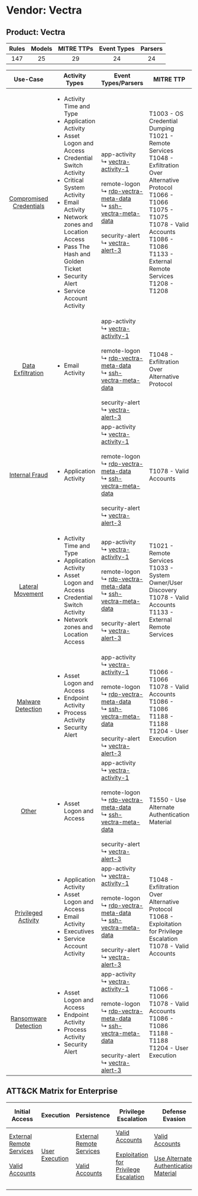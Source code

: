 Vendor: Vectra
==============
Product: Vectra
---------------
| Rules | Models | MITRE TTPs | Event Types | Parsers |
|:-----:|:------:|:----------:|:-----------:|:-------:|
|  147  |   25   |     29     |     24      |   24    |

|                                 Use-Case                                  | Activity Types                                                                                                                                                                                                                                                                                                                             | Event Types/Parsers                                                                                                                                                                                                                                                                                                                                                     | MITRE TTP                                                                                                                                                                                                                                        | Content                                               |
|:-------------------------------------------------------------------------:| ------------------------------------------------------------------------------------------------------------------------------------------------------------------------------------------------------------------------------------------------------------------------------------------------------------------------------------------ | ----------------------------------------------------------------------------------------------------------------------------------------------------------------------------------------------------------------------------------------------------------------------------------------------------------------------------------------------------------------------- | ------------------------------------------------------------------------------------------------------------------------------------------------------------------------------------------------------------------------------------------------ | ----------------------------------------------------- |
| [Compromised Credentials](../UseCases/usecase_compromised_credentials.md) | <ul><li>Activity Time  and Type</li><li>Application Activity</li><li>Asset Logon and Access</li><li>Credential Switch Activity</li><li>Critical System Activity</li><li>Email Activity</li><li>Network zones and Location Access</li><li>Pass The Hash and Golden Ticket</li><li>Security Alert</li><li>Service Account Activity</li></ul> |  app-activity<br> ↳ [vectra-activity-1](../Parsers/parserContent_vectra-activity-1.md)<br><br> remote-logon<br> ↳ [rdp-vectra-meta-data](../Parsers/parserContent_rdp-vectra-meta-data.md)<br> ↳ [ssh-vectra-meta-data](../Parsers/parserContent_ssh-vectra-meta-data.md)<br><br> security-alert<br> ↳ [vectra-alert-3](../Parsers/parserContent_vectra-alert-3.md)<br> | T1003 - OS Credential Dumping<br>T1021 - Remote Services<br>T1048 - Exfiltration Over Alternative Protocol<br>T1066 - T1066<br>T1075 - T1075<br>T1078 - Valid Accounts<br>T1086 - T1086<br>T1133 - External Remote Services<br>T1208 - T1208<br> | <ul><li>74 Rules</li></ul><ul><li>11 Models</li></ul> |
|       [Data Exfiltration](../UseCases/usecase_data_exfiltration.md)       | <ul><li>Email Activity</li></ul>                                                                                                                                                                                                                                                                                                           |  app-activity<br> ↳ [vectra-activity-1](../Parsers/parserContent_vectra-activity-1.md)<br><br> remote-logon<br> ↳ [rdp-vectra-meta-data](../Parsers/parserContent_rdp-vectra-meta-data.md)<br> ↳ [ssh-vectra-meta-data](../Parsers/parserContent_ssh-vectra-meta-data.md)<br><br> security-alert<br> ↳ [vectra-alert-3](../Parsers/parserContent_vectra-alert-3.md)<br> | T1048 - Exfiltration Over Alternative Protocol<br>                                                                                                                                                                                               | <ul><li>3 Rules</li></ul>                             |
|          [Internal Fraud](../UseCases/usecase_internal_fraud.md)          | <ul><li>Application Activity</li></ul>                                                                                                                                                                                                                                                                                                     |  app-activity<br> ↳ [vectra-activity-1](../Parsers/parserContent_vectra-activity-1.md)<br><br> remote-logon<br> ↳ [rdp-vectra-meta-data](../Parsers/parserContent_rdp-vectra-meta-data.md)<br> ↳ [ssh-vectra-meta-data](../Parsers/parserContent_ssh-vectra-meta-data.md)<br><br> security-alert<br> ↳ [vectra-alert-3](../Parsers/parserContent_vectra-alert-3.md)<br> | T1078 - Valid Accounts<br>                                                                                                                                                                                                                       | <ul><li>13 Rules</li></ul><ul><li>1 Models</li></ul>  |
|        [Lateral Movement](../UseCases/usecase_lateral_movement.md)        | <ul><li>Activity Time  and Type</li><li>Application Activity</li><li>Asset Logon and Access</li><li>Credential Switch Activity</li><li>Network zones and Location Access</li></ul>                                                                                                                                                         |  app-activity<br> ↳ [vectra-activity-1](../Parsers/parserContent_vectra-activity-1.md)<br><br> remote-logon<br> ↳ [rdp-vectra-meta-data](../Parsers/parserContent_rdp-vectra-meta-data.md)<br> ↳ [ssh-vectra-meta-data](../Parsers/parserContent_ssh-vectra-meta-data.md)<br><br> security-alert<br> ↳ [vectra-alert-3](../Parsers/parserContent_vectra-alert-3.md)<br> | T1021 - Remote Services<br>T1033 - System Owner/User Discovery<br>T1078 - Valid Accounts<br>T1133 - External Remote Services<br>                                                                                                                 | <ul><li>21 Rules</li></ul><ul><li>5 Models</li></ul>  |
|       [Malware Detection](../UseCases/usecase_malware_detection.md)       | <ul><li>Asset Logon and Access</li><li>Endpoint Activity</li><li>Process Activity</li><li>Security Alert</li></ul>                                                                                                                                                                                                                         |  app-activity<br> ↳ [vectra-activity-1](../Parsers/parserContent_vectra-activity-1.md)<br><br> remote-logon<br> ↳ [rdp-vectra-meta-data](../Parsers/parserContent_rdp-vectra-meta-data.md)<br> ↳ [ssh-vectra-meta-data](../Parsers/parserContent_ssh-vectra-meta-data.md)<br><br> security-alert<br> ↳ [vectra-alert-3](../Parsers/parserContent_vectra-alert-3.md)<br> | T1066 - T1066<br>T1078 - Valid Accounts<br>T1086 - T1086<br>T1188 - T1188<br>T1204 - User Execution<br>                                                                                                                                          | <ul><li>13 Rules</li></ul><ul><li>3 Models</li></ul>  |
|                   [Other](../UseCases/usecase_other.md)                   | <ul><li>Asset Logon and Access</li></ul>                                                                                                                                                                                                                                                                                                   |  app-activity<br> ↳ [vectra-activity-1](../Parsers/parserContent_vectra-activity-1.md)<br><br> remote-logon<br> ↳ [rdp-vectra-meta-data](../Parsers/parserContent_rdp-vectra-meta-data.md)<br> ↳ [ssh-vectra-meta-data](../Parsers/parserContent_ssh-vectra-meta-data.md)<br><br> security-alert<br> ↳ [vectra-alert-3](../Parsers/parserContent_vectra-alert-3.md)<br> | T1550 - Use Alternate Authentication Material<br>                                                                                                                                                                                                | <ul><li>3 Rules</li></ul>                             |
|     [Privileged Activity](../UseCases/usecase_privileged_activity.md)     | <ul><li>Application Activity</li><li>Asset Logon and Access</li><li>Email Activity</li><li>Executives</li><li>Service Account Activity</li></ul>                                                                                                                                                                                           |  app-activity<br> ↳ [vectra-activity-1](../Parsers/parserContent_vectra-activity-1.md)<br><br> remote-logon<br> ↳ [rdp-vectra-meta-data](../Parsers/parserContent_rdp-vectra-meta-data.md)<br> ↳ [ssh-vectra-meta-data](../Parsers/parserContent_ssh-vectra-meta-data.md)<br><br> security-alert<br> ↳ [vectra-alert-3](../Parsers/parserContent_vectra-alert-3.md)<br> | T1048 - Exfiltration Over Alternative Protocol<br>T1068 - Exploitation for Privilege Escalation<br>T1078 - Valid Accounts<br>                                                                                                                    | <ul><li>7 Rules</li></ul><ul><li>2 Models</li></ul>   |
|    [Ransomware Detection](../UseCases/usecase_ransomware_detection.md)    | <ul><li>Asset Logon and Access</li><li>Endpoint Activity</li><li>Process Activity</li><li>Security Alert</li></ul>                                                                                                                                                                                                                         |  app-activity<br> ↳ [vectra-activity-1](../Parsers/parserContent_vectra-activity-1.md)<br><br> remote-logon<br> ↳ [rdp-vectra-meta-data](../Parsers/parserContent_rdp-vectra-meta-data.md)<br> ↳ [ssh-vectra-meta-data](../Parsers/parserContent_ssh-vectra-meta-data.md)<br><br> security-alert<br> ↳ [vectra-alert-3](../Parsers/parserContent_vectra-alert-3.md)<br> | T1066 - T1066<br>T1078 - Valid Accounts<br>T1086 - T1086<br>T1188 - T1188<br>T1204 - User Execution<br>                                                                                                                                          | <ul><li>13 Rules</li></ul><ul><li>3 Models</li></ul>  |

ATT&CK Matrix for Enterprise
----------------------------
| Initial Access                                                                                                                                   | Execution                                                           | Persistence                                                                                                                                      | Privilege Escalation                                                                                                                                          | Defense Evasion                                                                                                                                               | Credential Access                                                          | Discovery                                                                        | Lateral Movement                                                                                                                                               | Collection | Command and Control | Exfiltration                                                                                | Impact |
| ------------------------------------------------------------------------------------------------------------------------------------------------ | ------------------------------------------------------------------- | ------------------------------------------------------------------------------------------------------------------------------------------------ | ------------------------------------------------------------------------------------------------------------------------------------------------------------- | ------------------------------------------------------------------------------------------------------------------------------------------------------------- | -------------------------------------------------------------------------- | -------------------------------------------------------------------------------- | -------------------------------------------------------------------------------------------------------------------------------------------------------------- | ---------- | ------------------- | ------------------------------------------------------------------------------------------- | ------ |
| [External Remote Services](https://attack.mitre.org/techniques/T1133)<br><br>[Valid Accounts](https://attack.mitre.org/techniques/T1078)<br><br> | [User Execution](https://attack.mitre.org/techniques/T1204)<br><br> | [External Remote Services](https://attack.mitre.org/techniques/T1133)<br><br>[Valid Accounts](https://attack.mitre.org/techniques/T1078)<br><br> | [Valid Accounts](https://attack.mitre.org/techniques/T1078)<br><br>[Exploitation for Privilege Escalation](https://attack.mitre.org/techniques/T1068)<br><br> | [Valid Accounts](https://attack.mitre.org/techniques/T1078)<br><br>[Use Alternate Authentication Material](https://attack.mitre.org/techniques/T1550)<br><br> | [OS Credential Dumping](https://attack.mitre.org/techniques/T1003)<br><br> | [System Owner/User Discovery](https://attack.mitre.org/techniques/T1033)<br><br> | [Remote Services](https://attack.mitre.org/techniques/T1021)<br><br>[Use Alternate Authentication Material](https://attack.mitre.org/techniques/T1550)<br><br> |            |                     | [Exfiltration Over Alternative Protocol](https://attack.mitre.org/techniques/T1048)<br><br> |        |